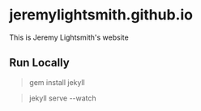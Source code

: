 jeremylightsmith.github.io
=====================

This is Jeremy Lightsmith's website

Run Locally
-----------

> gem install jekyll

> jekyll serve --watch
